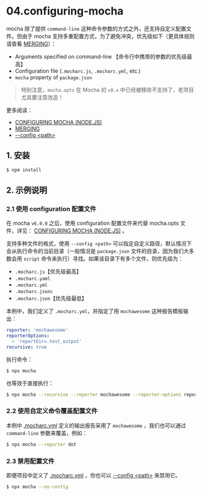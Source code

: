 # 04.configuring-mocha

mocha 除了提供 `command-line` 这种命令参数的方式之外，还支持自定义配置文件。但由于 mocha 支持多重配置方式，为了避免冲突，优先级如下（更具体规则请查看 [MERGING](https://mochajs.org/#merging)）：

- Arguments specified on command-line 【命令行中携带的参数的优先级最高】
- Configuration file (`.mocharc.js`, `.mocharc.yml`, etc.)
- `mocha` property of `package.json`

> 特别注意，`mocha.opts` 在 Mocha 的 `v8.x` 中已经被移除不支持了，老项目尤其要注意改造！

更多阅读：

- [CONFIGURING MOCHA (NODE.JS)](https://mochajs.org/#configuring-mocha-nodejs)
- [MERGING](https://mochajs.org/#merging)
- [--config \<path\>](https://mochajs.org/#-config-path)

## 1. 安装

```bash
$ npm install
```

## 2. 示例说明

### 2.1 使用 configuration 配置文件

在 mocha `v6.0.0` 之后，使用 configuration 配置文件来代替 mocha.opts 文件，详见： [CONFIGURING MOCHA (NODE.JS)](https://mochajs.org/#configuring-mocha-nodejs) 。

支持多种文件的格式，使用 `--config <path>` 可以指定自定义路径，默认情况下会从执行命令的当前目录（一般情况是 `package.json` 文件的目录，因为我们大多数会用 `script` 命令来执行）寻找。如果该目录下有多个文件，则优先级为：

- `.mocharc.js`【优先级最高】
- `.mocharc.yaml`
- `.mocharc.yml`
- `.mocharc.jsonc`
- `.mocharc.json`【优先级最低】


本例中，我们定义了 `.mocharc.yml`，并指定了用 `mochawesome` 这种报告模板输出：

```yaml
reporter: 'mochawesome'
reporterOptions:
  - 'reportDir=.test_output'
recursive: true
```

执行命令：

```bash
$ npx mocha
```

也等效于直接执行：

```bash
$ npx mocha --recursive --reporter mochawesome --reporter-options reportDir=.test_output
```

### 2.2 使用自定义命令覆盖配置文件

本例中 [.mocharc.yml](./.mocharc.yml) 定义的输出报告采用了 `mochawesome` ，我们也可以通过 `command-line` 参数来覆盖，例如：

```bash
$ npx mocha --reporter dot
```

### 2.3 禁用配置文件

即便项目中定义了 [.mocharc.yml](./.mocharc.yml) ，你也可以 [--config \<path\>](https://mochajs.org/#-config-path) 来禁用它。

```bash
$ npx mocha --no-config
```